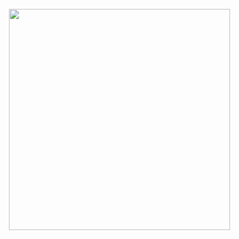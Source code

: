 <p align="center"><a href="https://laravel.com" target="_blank"><img src="https://image.freepik.com/free-vector/isometric-icon-with-woman-using-personal-assistant-planner-application-laptop-3d_1284-63047.jpg" width="400"></a></p>
